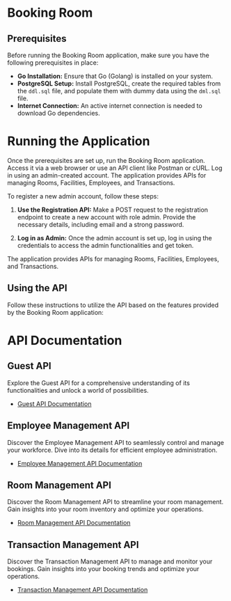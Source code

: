 # Booking Room

## Prerequisites

Before running the Booking Room application, make sure you have the following prerequisites in place:

- **Go Installation:** Ensure that Go (Golang) is installed on your system.
- **PostgreSQL Setup:** Install PostgreSQL, create the required tables from the `ddl.sql` file, and populate them with dummy data using the `dml.sql` file.
- **Internet Connection:** An active internet connection is needed to download Go dependencies.

# Running the Application

Once the prerequisites are set up, run the Booking Room application. Access it via a web browser or use an API client like Postman or cURL. Log in using an admin-created account. The application provides APIs for managing Rooms, Facilities, Employees, and Transactions.

To register a new admin account, follow these steps:

1. **Use the Registration API:** Make a POST request to the registration endpoint to create a new account with role admin. Provide the necessary details, including email and a strong password.

2. **Log in as Admin:** Once the admin account is set up, log in using the credentials to access the admin functionalities and get token.

The application provides APIs for managing Rooms, Facilities, Employees, and Transactions.

## Using the API

Follow these instructions to utilize the API based on the features provided by the Booking Room application:

# API Documentation

## Guest API

Explore the Guest API for a comprehensive understanding of its functionalities and unlock a world of possibilities.

- [Guest API Documentation](/api/guest_api.md)

## Employee Management API

Discover the Employee Management API to seamlessly control and manage your workforce. Dive into its details for efficient employee administration.

- [Employee Management API Documentation](/api/employee_management_api.md)

## Room Management API

Discover the Room Management API to streamline your room management. Gain insights into your room inventory and optimize your operations.

- [Room Management API Documentation](/api/room_management_api.md)

## Transaction Management API

Discover the Transaction Management API to manage and monitor your bookings. Gain insights into your booking trends and optimize your operations.

- [Transaction Management API Documentation](/api/reservation_management.md)